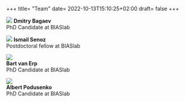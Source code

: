+++
title= "Team"
date= 2022-10-13T15:10:25+02:00
draft= false
+++

![](/images/portraits/bvdmitri.jpeg)
**Dmitry Bagaev**\
PhD Candidate at BIASlab

![](/images/portraits/ismail.jpg)
**Ismail Senoz**\
Postdoctoral fellow at BIASlab

![](/images/portraits/bart.png)\
**Bart van Erp**\
PhD Candidate at BIASlab

![](/images/portraits/albert.jpeg)\
**Albert Podusenko**\
PhD Candidate at BIASlab

